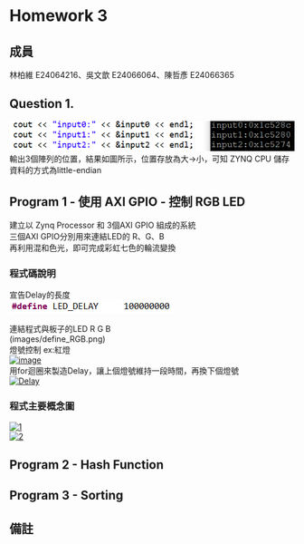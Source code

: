# Homework 3
## 成員
林柏維 E24064216、吳文歆 E24066064、陳哲彥 E24066365
## Question 1.
![little endian](images/little-endian.PNG)  
輸出3個陣列的位置，結果如圖所示，位置存放為大→小，可知 ZYNQ CPU 儲存資料的方式為little-endian
## Program 1 - 使用 AXI GPIO - 控制 RGB LED 
建立以 Zynq Processor 和 3個AXI GPIO 組成的系統   
三個AXI GPIO分別用來連結LED的 R、G、B   
再利用混和色光，即可完成彩虹七色的輪流變換  
### 程式碼說明
宣告Delay的長度   
![define delay](images/define-delay.png) 

連結程式與板子的LED R G B   
(images/define_RGB.png)    
燈號控制 ex:紅燈  
<a href="https://imgbb.com/"><img src="https://i.ibb.co/16KBwC3/image.png" alt="image" border="0"></a>  
用for迴圈來製造Delay，讓上個燈號維持一段時間，再換下個燈號  
<a href="https://imgbb.com/"><img src="https://i.ibb.co/4Kn1b9r/Delay.png" alt="Delay" border="0"></a>
### 程式主要概念圖
<a href="https://ibb.co/MpH5bC7"><img src="https://i.ibb.co/hHN1kmV/1.png" alt="1" border="0"></a>  
<a href="https://ibb.co/0shqc3n"><img src="https://i.ibb.co/XYSXbTW/2.png" alt="2" border="0"></a>
## Program 2 - Hash Function


## Program 3 - Sorting


## 備註
